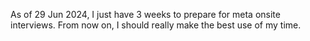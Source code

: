  As of 29 Jun 2024, I just have 3 weeks to prepare for meta onsite interviews. From now on, I should really make the best use of my time. 
